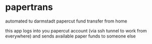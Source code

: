 # papertrans
automated tu darmstadt papercut fund transfer from home

this app logs into you papercut account (via ssh tunnel to work from everywhere) and sends available paper funds to someone else
